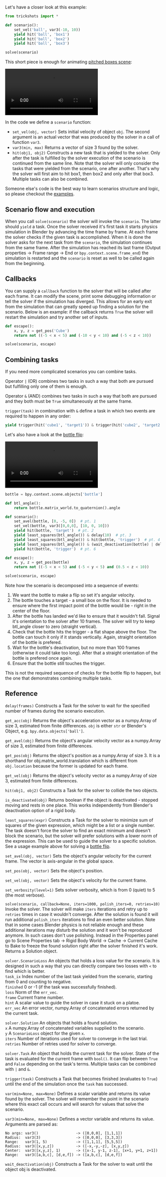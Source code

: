Let's have a closer look at this example:

```python
from trickshots import *

def scenario():
    set_vel('ball', var3(-10, 10))
    yield hit('ball', 'box1')
    yield hit('ball', 'box2')
    yield hit('ball', 'box3')

solve(scenario)
```

This short piece is enough for animating [pitched boxes scene](https://github.com/mikhail-matrosov/trickshots-examples/):

<video src="bouncyball.mp4" controls style="max-width: min(500px, 100%);" loop autoplay>
</video>

In the code we define a `scenario` function:

- `set_vel(obj, vector)` Sets initial velocity of object `obj`. The second argument is an actual vector that was produced by the solver in a call of function `var3`.
- `var3(min, max)` Returns a vector of size 3 found by the solver.
- `hit(obj1, obj2)` Constructs a new task that is yielded to the solver. Only after the task is fulfilled by the solver execution of the scenario is continued from the same line. Note that the solver will only consider the tasks that were yielded from the scenario, one after another. That's why the solver will first aim to hit box1, then box2 and only after that box3. Multiple tasks can also be combined.

Someone else's code is the best way to learn scenarios structure and logic, so please checkout the [examples](https://github.com/mikhail-matrosov/trickshots-examples).


## Scenario flow and execution

When you call `solve(scenario)` the solver will invoke the `scenario`. The latter should `yield` a task. Once the solver received it's first task it starts physics simulation in Blender by advancing the time frame by frame. At each frame the solver checks if the given task is accomplished. When it is done the solver asks for the next task from the `scenario`, the simulation continues from the same frame. After the simulation has reached its last frame (Output properties -> Frame range -> End or `bpy.context.scene.frame_end`) the simulation is restarted and the `scenario` is reset as well to be called again from the beginning.


## Callbacks

You can supply a `callback` function to the solver that will be called after each frame. It can modify the scene, print some debugging information or tell the solver if the simulation has diverged. This allows for an early exit from the simulation that can greatly speed up finding a solution for the scenario. Below is an example: if the callback returns `True` the solver will restart the simulation and try another set of inputs.

```python
def escape():
    x, y, z = get_pos('Cube')
    return not ((-5 < x < 5) and (-10 < y < 10) and (-5 < z < 10))

solve(scenario, escape)
```


## Combining tasks

If you need more complicated scenarios you can combine tasks.

Operator `|` (OR) combines two tasks in such a way that both are pursued but fulfilling only one of them is enough.

Operator `&` (AND) combines two tasks in such a way that both are pursued and they both must be `True` simultaneously at the same frame.

`trigger(task)` in combination with `&` define a task in which two events are required to happen in any order:  
```python
yield trigger(hit('cube1', 'target1')) & trigger(hit('cube2', 'target2'))
```

Let's also have a look at the [bottle flip](https://github.com/mikhail-matrosov/trickshots-examples/):

<video src="bottle_flip.mp4" controls style="max-width: min(500px, 100%);" loop autoplay>
</video>

```python
bottle = bpy.context.scene.objects['bottle']

def btl_angle():
    return bottle.matrix_world.to_quaternion().angle

def scenario():
    set_avel(bottle, [0, -5, 0])  # pt. 1
    set_vel(bottle, var3([0,0,0], [10, 0, 10]))
    yield hit(bottle, 'target')  # pt. 2
    yield least_squares(btl_angle()) & delay(10)  # pt. 3
    yield least_squares(btl_angle()) & hit(bottle, 'trigger')  # pt. 4
    yield least_squares(btl_angle()) & (wait_deactivation(bottle) | delay(100))
    yield hit(bottle, 'trigger')  # pt. 6

def escape():
    x, y, z = get_pos(bottle)
    return not ((-5 < x < 5) and (-5 < y < 5) and (0.5 < z < 10))

solve(scenario, escape)
```

Note how the scenario is decomposed into a sequence of events:

1. We want the bottle to make a flip so set it's angular velocity.
2. The bottle touches a target - a small box on the floor. It is needed to ensure where the first impact point of the bottle would be - right in the center of the floor.
3. After the bottle has landed we'd like to ensure that it wouldn't fall. Signal it's orientation to the solver after 10 frames. The solver will try to keep btl_angle closer to zero (straight vertical).
4. Check that the bottle hits the trigger - a flat shape above the floor. The bottle can touch it only if it stands vertically. Again, straight orientation of the bottle is prefered.
5. Wait for the bottle's deactivation, but no more than 100 frames (otherwise it could take too long). After that a straight orientation of the bottle is prefered once again.
6. Ensure that the bottle still touches the trigger.

This is not the required sequence of checks for the bottle flip to happen, but the one that demonstrates combining multiple tasks.


## Reference

`delay(frames)` Constructs a Task for the solver to wait for the specified number of frames during the scenario execution.

`get_acc(obj)` Returns the object's acceleration vector as a numpy.Array of size 3, estimated from finite differences. `obj` is either `str` or Blender's Object, e.g. `bpy.data.objects['ball']`.

`get_avel(obj)` Returns the object's angular velocity vector as a numpy.Array of size 3, estimated from finite differences.

`get_pos(obj)` Returns the object's position as a numpy.Array of size 3. It is a shorthand for obj.matrix_world.translation which is different from `obj.location` because the former is updated for each frame.

`get_vel(obj)` Returns the object's velocity vector as a numpy.Array of size 3, estimated from finite differences.

`hit(obj1, obj2)` Constructs a Task for the solver to collide the two objects.

`is_deactivated(obj)` Returns boolean if the object is deactivated - stopped moving and rests in one place. This works independently from Blender's deactivation option of a rigid body.

`least_squares(expr)` Constructs a Task for the solver to minimize sum of squares of the given expression, which might be a list or a single number. The task doesn't force the solver to find an exact minimum and doesn't block the scenario, but the solver will prefer solutions with a lower norm of the expression. This can be used to guide the solver to a specific solution. See a usage example above for solving a [bottle flip](https://github.com/mikhail-matrosov/trickshots-examples/).

`set_avel(obj, vector)` Sets the object's angular velocity for the current frame. The vector is axis-angular in the global space.

`set_pos(obj, vector)` Sets the object's position.

`set_vel(obj, vector)` Sets the object's velocity for the current frame.

`set_verbosity(level=1)` Sets solver verbosity, which is from 0 (quiet) to 5 (the most verbose).

`solve(scenario, callback=None, iters=1000, polish_iters=0, retries=10)` Invoke the solver. The solver will make `iters` iterations and retry up to `retries` times in case it wouldn't converge. After the solution is found it will run additional `polish_iters` iterations to find an even better solution. Note that in some cases Blender physics is not reliable enough and these additional iterations may disturb the solution and it won't be reproduced anymore. In such cases don't use polishing. Instead in the Properties panel go to Scene Properties tab -> Rigid Body World -> Cache -> Current Cache to Bake to freeze the found solution right after the solver finished it's work. Returns a Solution object.

`solver.ScenarioLoss` An objects that holds a loss value for the scenario. It is designed in such a way that you can directly compare two losses with `<` to find which is better.  
`task_ix` Index number of the last task yielded from the scenario, starting from 0 and counting to negative.  
`finished` 0 or -1 (if the task was successfully finished).  
`loss` Norm of the `err_vec`.  
`frame` Current frame number.  
`hint` A scalar value to guide the solver in case it stuck on a platoe.  
`err_vec` An error vector, numpy.Array of concatenated errors returned by the current task.

`solver.Solution` An objects that holds a found solution.    
`x` A numpy.Array of concatenated variables supplied to the scenario.  
`y` A `ScenarioLoss` object for the given `x`.  
`iters` Number of iterations used for solver to converge in the last trial.  
`retries` Number of retries used for solver to converge.

`solver.Task` An object that holds the current task for the solver. State of the task is evaluated for the current frame with `bool()`. It can flip between `True` and `False` depending on the task's terms. Multiple tasks can be combined with `|` and `&`.

`trigger(task)` Constructs a Task that becomes finished (evaluates to `True`) until the end of the simulation once the `task` has successed.

`var(min=None, max=None)` Defines a scalar variable and returns its value found by the solver. The solver will remember the point in the scenario where this exact call occurs and will search for values that solve the scenario.

`var3(min=None, max=None)` Defines a vector variable and returns its value. Arguments are parsed as:  
```
No args: var3()                 -> ([0,0,0], [1,1,1])  
Radius:  var3(3)                -> ([0,0,0], [3,3,3])  
Range:   var3(1, 5)             -> ([1,1,1], [5,5,5])  
Radius:  var3([x,y,z])          -> ([-x,-y,-z], [x,y,z])  
Center:  var3([x,y,z], 1)       -> ([x-1, y-1, z-1], [x+1, y+1, z+1])  
Range:   var3([a,b,c], [d,e,f]) -> ([a,b,c], [d,e,f])
```

`wait_deactivation(obj)` Constructs a Task for the solver to wait until the object obj is deactivated.

